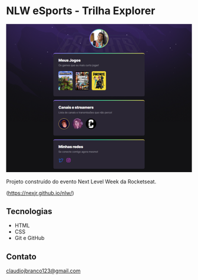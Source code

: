 # NLW eSports - Trilha Explorer

![preview](./github/preview.png)

Projeto construído do evento Next Level Week da Rocketseat.

(https://nexjr.github.io/nlw/)




## Tecnologias

- HTML
- CSS
- Git e GitHub

## Contato

claudiojbranco123@gmail.com
